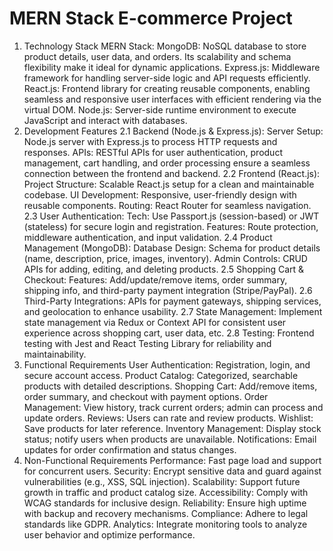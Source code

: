 # MERN Stack E-commerce Project
1. Technology Stack
MERN Stack:
MongoDB: NoSQL database to store product details, user data, and orders. Its scalability and schema flexibility make it ideal for dynamic applications.
Express.js: Middleware framework for handling server-side logic and API requests efficiently.
React.js: Frontend library for creating reusable components, enabling seamless and responsive user interfaces with efficient rendering via the virtual DOM.
Node.js: Server-side runtime environment to execute JavaScript and interact with databases.
2. Development Features
2.1 Backend (Node.js & Express.js):
Server Setup: Node.js server with Express.js to process HTTP requests and responses.
APIs: RESTful APIs for user authentication, product management, cart handling, and order processing ensure a seamless connection between the frontend and backend.
2.2 Frontend (React.js):
Project Structure: Scalable React.js setup for a clean and maintainable codebase.
UI Development: Responsive, user-friendly design with reusable components.
Routing: React Router for seamless navigation.
2.3 User Authentication:
Tech: Use Passport.js (session-based) or JWT (stateless) for secure login and registration.
Features: Route protection, middleware authentication, and input validation.
2.4 Product Management (MongoDB):
Database Design: Schema for product details (name, description, price, images, inventory).
Admin Controls: CRUD APIs for adding, editing, and deleting products.
2.5 Shopping Cart & Checkout:
Features: Add/update/remove items, order summary, shipping info, and third-party payment integration (Stripe/PayPal).
2.6 Third-Party Integrations:
APIs for payment gateways, shipping services, and geolocation to enhance usability.
2.7 State Management:
Implement state management via Redux or Context API for consistent user experience across shopping cart, user data, etc.
2.8 Testing:
Frontend testing with Jest and React Testing Library for reliability and maintainability.
3. Functional Requirements
User Authentication: Registration, login, and secure account access.
Product Catalog: Categorized, searchable products with detailed descriptions.
Shopping Cart: Add/remove items, order summary, and checkout with payment options.
Order Management: View history, track current orders; admin can process and update orders.
Reviews: Users can rate and review products.
Wishlist: Save products for later reference.
Inventory Management: Display stock status; notify users when products are unavailable.
Notifications: Email updates for order confirmation and status changes.
4. Non-Functional Requirements
Performance: Fast page load and support for concurrent users.
Security: Encrypt sensitive data and guard against vulnerabilities (e.g., XSS, SQL injection).
Scalability: Support future growth in traffic and product catalog size.
Accessibility: Comply with WCAG standards for inclusive design.
Reliability: Ensure high uptime with backup and recovery mechanisms.
Compliance: Adhere to legal standards like GDPR.
Analytics: Integrate monitoring tools to analyze user behavior and optimize performance.
